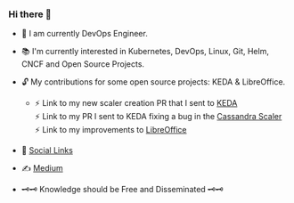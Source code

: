 ### Hi there 👋

- 🎯 I am currently DevOps Engineer.
- 📚 I'm currently interested in Kubernetes, DevOps, Linux, Git, Helm, CNCF and Open Source Projects.
- 🔓 My contributions for some open source projects: KEDA & LibreOffice. <br>
  - ⚡ Link to my new scaler creation PR that I sent to [KEDA](https://github.com/kedacore/keda/pull/4355) <br>
    ⚡ Link to my PR I sent to KEDA fixing a bug in the [Cassandra Scaler](https://github.com/kedacore/keda/pull/4162)  <br>
    ⚡ Link to my improvements to [LibreOffice](https://gerrit.libreoffice.org/q/owner:thesadson%2540gmail.com) <br>

- 🔗 [Social Links](https://guns.lol/ithesadson)
- ✍️ [Medium](https://medium.com/@ithesadson)

- 🗝️🗝️ Knowledge should be Free and Disseminated 🗝️🗝️
<!--
**ithesadson/ithesadson** is a ✨ _special_ ✨ repository because its `README.md` (this file) appears on your GitHub profile.

Here are some ideas to get you started:

- 🔭 I’m currently working on ...
- 🌱 I’m currently learning ...
- 👯 I’m looking to collaborate on ...
- 🤔 I’m looking for help with ...
- 💬 Ask me about ...
- 📫 How to reach me: ...
- 😄 Pronouns: ...
- ⚡ Fun fact: ...
-->
